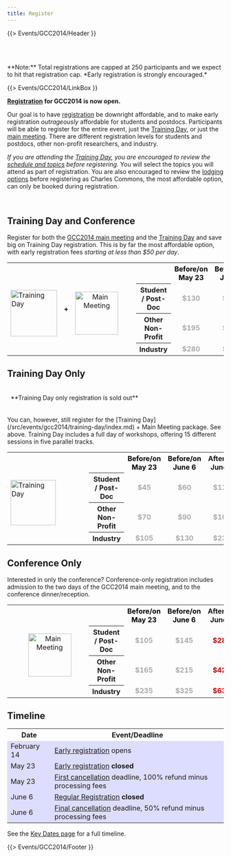 ```yaml
---
title: Register
---
```

{{> Events/GCC2014/Header }}

<br /><br />

<div class='center'>
**Note:** Total registrations are capped at 250 participants and we expect to hit that registration cap. *Early registration is strongly encouraged.*
</div>

{{> Events/GCC2014/LinkBox }}



**[Registration](https://housing6.res.jhu.edu/KxRegistration_Live/Galaxy2014) for GCC2014 is now open.**

Our goal is to have [registration](https://housing6.res.jhu.edu/KxRegistration_Live/Galaxy2014) be downright affordable, and to make early registration *outrageously* affordable for students and postdocs.  Participants will be able to register for the entire event, just the [Training Day](/src/events/gcc2014/training-day/index.md), or just the [main meeting](/src/events/gcc2014/program/index.md).  There are different registration levels for students and postdocs, other non-profit researchers, and industry.

*If you are attending the [Training Day](/src/events/gcc2014/training-day/index.md), you are encouraged to review the [schedule and topics](/src/events/gcc2014/training-day/index.md) before registering.* You will select the topics you will attend as part of registration.  You are also encouraged to review the [lodging options](/src/events/gcc2014/logistics/index.md) before registering as Charles Commons, the most affordable option, can only be booked during registration.

<br />


## Training Day and Conference

Register for both the [GCC2014 main meeting](/src/events/gcc2014/program/index.md) and the [Training Day](/src/events/gcc2014/training-day/index.md) and save big on Training Day registration.  This is by far the most affordable option, with early registration fees *starting at less than $50 per day*.

<table>
  <tr>
    <td rowspan=4 style=" border: none;"> <br /> <a href='/src/events/gcc2014/training-day/index.md'><img src="/src/images/logos/GCC2014TDLogoSmall.png" alt="Training Day" width="108" /></a> </td>
    <td rowspan=4 style=" border: none;"> <strong>+</strong> </td>
    <td rowspan=4 style=" text-align: center; border: none;"> <br /><a href='/src/events/gcc2014/program/index.md'><img src="/src/images/logos/GCC2014LogoTall200.png" alt="Main Meeting" width="100" /></a> </td>
    <td rowspan=4 style=" border: none;"> &nbsp;&nbsp;&nbsp;&nbsp; </td>
    <td style=" border: none;"> </td>
    <th style=" color: #000;"> Before/on May 23 </th>
    <th style=" color: #000;"> Before/on June 6 </th>
    <th> After/on June 7 </th>
  </tr>
  <tr>
    <th> Student / Post-Doc </th>
    <td style=" text-align: center; color: #aaa;"> <strong>$130</strong> </td>
    <td style=" text-align: center; color: #aaa;"> <strong>$185</strong> </td>
    <td style=" text-align: center; color: #c00;"> <strong>$370</strong> </td>
  </tr>
  <tr>
    <th> Other Non-Profit   </th>
    <td style=" text-align: center; color: #aaa;"> <strong>$195</strong> </td>
    <td style=" text-align: center; color: #aaa;"> <strong>$265</strong> </td>
    <td style=" text-align: center; color: #c00;"> <strong>$540</strong> </td>
  </tr>
  <tr>
    <th> Industry           </th>
    <td style=" text-align: center; color: #aaa;"> <strong>$280</strong> </td>
    <td style=" text-align: center; color: #aaa;"> <strong>$395</strong> </td>
    <td style=" text-align: center; color: #c00;"> <strong>$790</strong> </td>
  </tr>
</table>



## Training Day Only

<div class='red center'><br /> &nbsp;&nbsp;**Training Day only registration is sold out** &nbsp;&nbsp; <br /><br /></div>

<br />
You can, however, still register for the [Training Day](/src/events/gcc2014/training-day/index.md) + Main Meeting package.  See above. Training Day includes a full day of workshops, offering 15 different sessions in five parallel tracks.

<table>
  <tr>
    <td rowspan=4 style=" border: none;"> <br /> <a href='/src/events/gcc2014/training-day/index.md'><img src="/src/images/logos/GCC2014TDLogoSmall.png" alt="Training Day" width="105" /></a> </td>
    <td rowspan=4 style=" border: none;"> <strong>&nbsp;</strong> </td>
    <td rowspan=4 style=" text-align: center; border: none; width: 108px;"> </td>
    <td rowspan=4 style=" border: none;"> &nbsp;&nbsp;&nbsp;&nbsp; </td>
    <td style=" border: none;"> </td>
    <th style=" color: #000;"> Before/on May 23 </th>
    <th style=" color: #000;"> Before/on June 6 </th>
    <th> After/on June 7 </th>
  </tr>
  <tr>
    <th> Student / Post-Doc </th>
    <td style=" text-align: center; color: #aaa;"> <strong>$45</strong> </td>
    <td style=" text-align: center; color: #aaa;"> <strong>$60</strong> </td>
    <td style=" text-align: center; color: #aaa;"> <strong>$110</strong> </td>
  </tr>
  <tr>
    <th> Other Non-Profit   </th>
    <td style=" text-align: center; color: #aaa;"> <strong>$70</strong> </td>
    <td style=" text-align: center; color: #aaa;"> <strong>$90</strong> </td>
    <td style=" text-align: center; color: #aaa;"> <strong>$160</strong> </td>
  </tr>
  <tr>
    <th> Industry           </th>
    <td style=" text-align: center; color: #aaa;"> <strong>$105</strong> </td>
    <td style=" text-align: center; color: #aaa;"> <strong>$130</strong> </td>
    <td style=" text-align: center; color: #aaa;"> <strong>$230</strong> </td>
  </tr>
</table>


## Conference Only

Interested in only the conference?  Conference-only registration includes admission to the two days of the GCC2014 main meeting, and to the conference dinner/reception.

<table>
  <tr>
    <td rowspan=4 style=" border: none; width: 110px;"> <br /> &nbsp; </td>
    <td rowspan=4 style=" border: none;"> <strong>&nbsp;</strong> </td>
    <td rowspan=4 style=" text-align: center; border: none;"> <br /><a href='/src/events/gcc2014/program/index.md'><img src="/src/images/logos/GCC2014LogoTall200.png" alt="Main Meeting" width="100" /></a> </td>
    <td rowspan=4 style=" border: none;"> &nbsp;&nbsp;&nbsp;&nbsp; </td>
    <td style=" border: none;"> </td>
    <th style=" color: #000;"> Before/on May 23 </th>
    <th style=" color: #000;"> Before/on June 6 </th>
    <th> After/on June 7 </th>
  </tr>
  <tr>
    <th> Student / Post-Doc </th>
    <td style=" text-align: center; color: #aaa;"> <strong>$105</strong> </td>
    <td style=" text-align: center; color: #aaa;"> <strong>$145</strong> </td>
    <td style=" text-align: center; color: #c00;"> <strong>$280</strong> </td>
  </tr>
  <tr>
    <th> Other Non-Profit   </th>
    <td style=" text-align: center; color: #aaa;"> <strong>$165</strong> </td>
    <td style=" text-align: center; color: #aaa;"> <strong>$215</strong> </td>
    <td style=" text-align: center; color: #c00;"> <strong>$420</strong> </td>
  </tr>
  <tr>
    <th> Industry           </th>
    <td style=" text-align: center; color: #aaa;"> <strong>$235</strong> </td>
    <td style=" text-align: center; color: #aaa;"> <strong>$325</strong> </td>
    <td style=" text-align: center; color: #c00;"> <strong>$630</strong> </td>
  </tr>
</table>



## Timeline

<table>
  <tr class="th" >
    <th> Date </th>
    <th> Event/Deadline </th>
  </tr>
  <tr style="background-color: #ddf" >
    <td> February 14 </td>
    <td> <a href='/src/events/gcc2014/register/index.md'>Early registration</a> opens </td>
  </tr>
  <tr style="background-color: #ddf" >
    <td> May 23</td>
    <td> <a href='/src/events/gcc2014/register/index.md'>Early registration</a> <strong>closed</strong> </td>
  </tr>
  <tr style="background-color: #ddf" >
    <td> May 23 </td>
    <td> <a href='/src/events/gcc2014/register/index.md'>First cancellation</a> deadline, 100% refund minus processing fees </td>
  </tr>
  <tr style="background-color: #ddf" >
    <td> June 6 </td>
    <td> <a href='/src/events/gcc2014/register/index.md'>Regular Registration</a> <strong>closed</strong> </td>
  </tr>
  <tr style="background-color: #ddf" >
    <td> June 6 </td>
    <td> <a href='/src/events/gcc2014/register/index.md'>Final cancellation</a> deadline, 50% refund minus processing fees </td>
  </tr>
</table>

See the [Key Dates page](/src/events/gcc2014/key-dates/index.md) for a full timeline.

{{> Events/GCC2014/Footer }}
